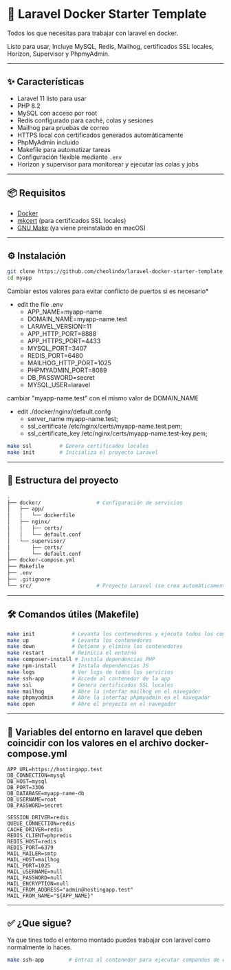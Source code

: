 # 🚀 Laravel Docker Starter Template 

Todos los que necesitas para trabajar con laravel en docker.

Listo para usar, Incluye MySQL, Redis, Mailhog, certificados SSL locales, Horizon, Supervisor y PhpmyAdmin.

---

## ✨ Características

- Laravel 11 listo para usar
- PHP 8.2
- MySQL con acceso por root
- Redis configurado para caché, colas y sesiones
- Mailhog para pruebas de correo
- HTTPS local con certificados generados automáticamente
- PhpMyAdmin incluido
- Makefile para automatizar tareas
- Configuración flexible mediante `.env`
- Horizon y supervisor para monitorear y ejecutar las colas y jobs

---

## 📦 Requisitos

- [Docker](https://www.docker.com/)
- [mkcert](https://github.com/FiloSottile/mkcert) (para certificados SSL locales)
- [GNU Make](https://www.gnu.org/software/make/) (ya viene preinstalado en macOS)

---

## ⚙️ Instalación

```bash
git clone https://github.com/cheolindo/laravel-docker-starter-template.git myapp
cd myapp
```
Cambiar estos valores para evitar conflicto de puertos si es necesario*

- edit the file .env
    - APP_NAME=myapp-name
    - DOMAIN_NAME=myapp-name.test
    - LARAVEL_VERSION=11
    - APP_HTTP_PORT=8888             
    - APP_HTTPS_PORT=4433            
    - MYSQL_PORT=3407                
    - REDIS_PORT=6480                
    - MAILHOG_HTTP_PORT=1025         
    - PHPMYADMIN_PORT=8089           
    - DB_PASSWORD=secret              
    - MYSQL_USER=laravel


cambiar "myapp-name.test" con el mismo valor de DOMAIN_NAME

- edit ./docker/nginx/default.confg
    - server_name myapp-name.test;     
    - ssl_certificate /etc/nginx/certs/myapp-name.test.pem; 
    - ssl_certificate_key /etc/nginx/certs/myapp-name.test-key.pem; 

```bash
make ssl         # Genera certificados locales
make init        # Inicializa el proyecto Laravel
```
---

## 🧰 Estructura del proyecto
```bash
.
├── docker/                  # Configuración de servicios
│   ├── app/
│   │   └── dockerfile
│   ├── nginx/
│   │   ├── certs/
│   │   └── default.conf
│   └── supervisor/
│       ├── certs/
│       └── default.conf
├── docker-compose.yml
├── Makefile
├── .env
├── .gitignore
└── src/                     # Proyecto Laravel (se crea automáticamente)
```
---


## 🛠 Comandos útiles (Makefile)

```bash
make init            # Levanta los contenedores y ejecuta todos los comandos en una llamada
make up              # Levanta los contenedores
make down            # Detiene y elimina los contenedores
make restart         # Reinicia el entorno
make composer-install # Instala dependencias PHP
make npm-install     # Instala dependencias JS
make logs            # Ver logs de todos los servicios
make ssh-app         # Accede al contenedor de la app
make ssl             # Genera certificados SSL locales
make mailhog         # Abre la interfaz mailhog en el navegador
make phpmyadmin      # Abre la interfaz phpmyadmin en el navegador
make open            # Abre el proyecto en el navegador
```
---

## 🔗 Variables del entorno en laravel que deben coincidir con los valores en el archivo docker-compose.yml
```env
APP_URL=https://hostingapp.test
DB_CONNECTION=mysql
DB_HOST=mysql
DB_PORT=3306
DB_DATABASE=myapp-name-db
DB_USERNAME=root
DB_PASSWORD=secret

SESSION_DRIVER=redis
QUEUE_CONNECTION=redis
CACHE_DRIVER=redis
REDIS_CLIENT=phpredis
REDIS_HOST=redis
REDIS_PORT=6379
MAIL_MAILER=smtp
MAIL_HOST=mailhog
MAIL_PORT=1025
MAIL_USERNAME=null
MAIL_PASSWORD=null
MAIL_ENCRYPTION=null
MAIL_FROM_ADDRESS="admin@hostingapp.test"
MAIL_FROM_NAME="${APP_NAME}"
```
---

## ✅ ¿Que sigue?
Ya que tines todo el entorno montado puedes trabajar con laravel como normalmente lo haces.
```bash
make ssh-app        # Entras al contenedor para ejecutar compandos de Artisan o trabajar todo lo que tiene que ver con laravel
```






